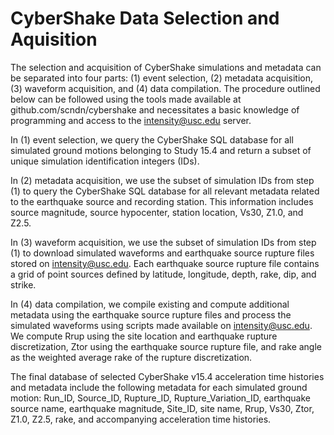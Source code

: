 # CyberShake Data Selection and Aquisition


The selection and acquisition of CyberShake simulations and metadata can be separated into four parts: (1) event selection, (2) metadata acquisition, (3) waveform acquisition, and (4) data compilation. The procedure outlined below can be followed using the tools made available at github.com/scndn/cybershake and necessitates a basic knowledge of programming and access to the intensity@usc.edu server.

In (1) event selection, we query the CyberShake SQL database for all simulated ground motions belonging to Study 15.4 and return a subset of unique simulation identification integers (IDs).

In (2) metadata acquisition, we use the subset of simulation IDs from step (1) to query the CyberShake SQL database for all relevant metadata related to the earthquake source and recording station. This information includes source magnitude, source hypocenter, station location, Vs30, Z1.0, and Z2.5.

In (3) waveform acquisition, we use the subset of simulation IDs from step (1) to download simulated waveforms and earthquake source rupture files stored on intensity@usc.edu. Each earthquake source rupture file contains a grid of point sources defined by latitude, longitude, depth, rake, dip, and strike.

In (4) data compilation, we compile existing and compute additional metadata using the earthquake source rupture files and process the simulated waveforms using scripts made available on intensity@usc.edu. We compute Rrup using the site location and earthquake rupture discretization, Ztor using the earthquake source rupture file, and rake angle as the weighted average rake of the rupture discretization.

The final database of selected CyberShake v15.4 acceleration time histories and metadata include the following metadata for each simulated ground motion: Run_ID, Source_ID, Rupture_ID, Rupture_Variation_ID, earthquake source name, earthquake magnitude, Site_ID, site name, Rrup, Vs30, Ztor, Z1.0, Z2.5, rake, and accompanying acceleration time histories.

